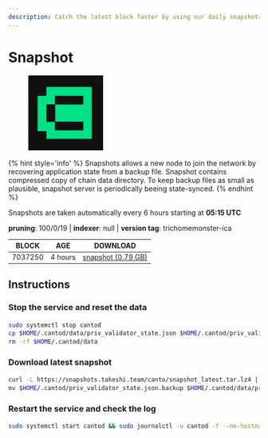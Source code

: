 ```yaml
---
description: Catch the latest block faster by using our daily snapshots.
---
```


# Snapshot

<figure><img src="https://github.com/takeshi-val/Logo/raw/main/canto.png" width="150" alt=""><figcaption></figcaption></figure>

{% hint style='info' %}
Snapshots allows a new node to join the network by recovering application state from a backup file. 
Snapshot contains compressed copy of chain data directory. To keep backup files as small as plausible, 
snapshot server is periodically beeing state-synced.
{% endhint %}

Snapshots are taken automatically every 6 hours starting at **05:15 UTC**

**pruning**: 100/0/19 | **indexer**: null | **version tag**: trichomemonster-ica

| BLOCK             | AGE             | DOWNLOAD                                                                                            |
| ----------------- | --------------- | --------------------------------------------------------------------------------------------------- |
| 7037250 | 4 hours | [snapshot (0.79 GB)](https://snapshots.takeshi.team/canto/snapshot\_latest.tar.lz4) |

## Instructions

### Stop the service and reset the data

```bash
sudo systemctl stop cantod
cp $HOME/.cantod/data/priv_validator_state.json $HOME/.cantod/priv_validator_state.json.backup
rm -rf $HOME/.cantod/data
```

### Download latest snapshot

```bash
curl -L https://snapshots.takeshi.team/canto/snapshot_latest.tar.lz4 | tar -Ilz4 -xf - -C $HOME/.cantod
mv $HOME/.cantod/priv_validator_state.json.backup $HOME/.cantod/data/priv_validator_state.json
```

### Restart the service and check the log

```bash
sudo systemctl start cantod && sudo journalctl -u cantod -f --no-hostname -o cat
```
